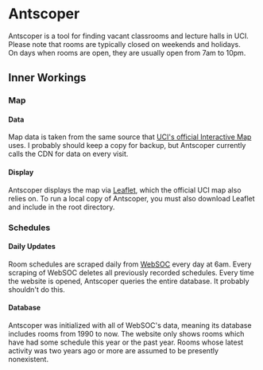 # Antscoper
Antscoper is a tool for finding vacant classrooms and lecture halls in UCI.  
Please note that rooms are typically closed on weekends and holidays.  
On days when rooms are open, they are usually open from 7am to 10pm.  

## Inner Workings
### Map
#### Data
Map data is taken from the same source that [UCI's official Interactive Map](https://map.uci.edu) uses.
I probably should keep a copy for backup, but Antscoper currently calls the CDN for data on every visit.
#### Display
Antscoper displays the map via [Leaflet](https://leafletjs.com/), which the official UCI map also relies on.
To run a local copy of Antscoper, you must also download Leaflet and include in the root directory.
### Schedules
#### Daily Updates
Room schedules are scraped daily from [WebSOC](https://www.reg.uci.edu/perl/WebSoc) every day at 6am.
Every scraping of WebSOC deletes all previously recorded schedules.
Every time the website is opened, Antscoper queries the entire database. It probably shouldn't do this.
#### Database
Antscoper was initialized with all of WebSOC's data, meaning its database includes rooms from 1990 to now.
The website only shows rooms which have had some schedule this year or the past year.
Rooms whose latest activity was two years ago or more are assumed to be presently nonexistent.
